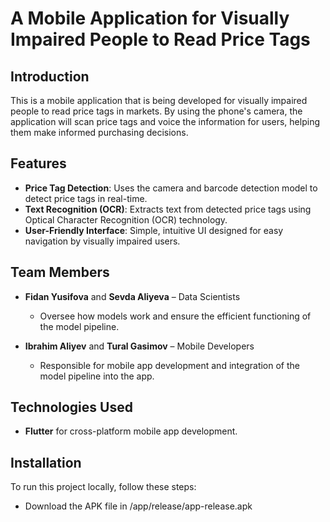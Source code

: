 # A Mobile Application for Visually Impaired People to Read Price Tags

## Introduction
This is a mobile application that is being developed for visually impaired people to read price tags in markets. By using the phone's camera, the application will scan price tags and voice the information for users, helping them make informed purchasing decisions.

## Features
- **Price Tag Detection**: Uses the camera and barcode detection model to detect price tags in real-time.
- **Text Recognition (OCR)**: Extracts text from detected price tags using Optical Character Recognition (OCR) technology.
- **User-Friendly Interface**: Simple, intuitive UI designed for easy navigation by visually impaired users.

## Team Members
- **Fidan Yusifova** and **Sevda Aliyeva** – Data Scientists
  - Oversee how models work and ensure the efficient functioning of the model pipeline.

- **Ibrahim Aliyev** and **Tural Gasimov** – Mobile Developers
  - Responsible for mobile app development and integration of the model pipeline into the app.
 
    
## Technologies Used
- **Flutter** for cross-platform mobile app development.

## Installation
To run this project locally, follow these steps:

- Download the APK file in /app/release/app-release.apk